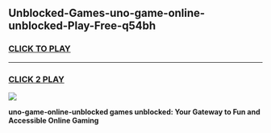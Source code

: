 
## Unblocked-Games-uno-game-online-unblocked-Play-Free-q54bh
<h3>
<a href="https://premium76.site?title=uno-game-online-unblocked&ref=21A">CLICK TO PLAY</a></h3>
<hr>

<h3>
<a href="https://premium76.site?title=uno-game-online-unblocked&ref=21A">CLICK 2 PLAY</a>
  
</h3>

<a href="https://premium76.site?title=uno-game-online-unblocked&ref=21A"><img src="https://clearcache.store/games.png"></a>


**uno-game-online-unblocked games unblocked: Your Gateway to Fun and Accessible Online Gaming**
